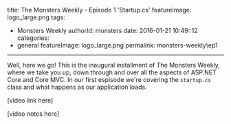 title: The Monsters Weekly - Episode 1 'Startup.cs' 
featureImage: logo_large.png
tags: 
 - Monsters Weekly
authorId: monsters
date: 2016-01-21 10:49::12
categories:
 - general
featureImage: logo_large.png
permalink: monsters-weekly\ep1
---

Well, here we go! This is the inaugural installment of The Monsters Weekly, where we take you up, down through and over all the aspects of ASP.NET Core and Core MVC. In our first espisode we're covering the `startup.cs` class and what happens as our application loads.

<!-- more -->

[video link here]

[video notes here] 

